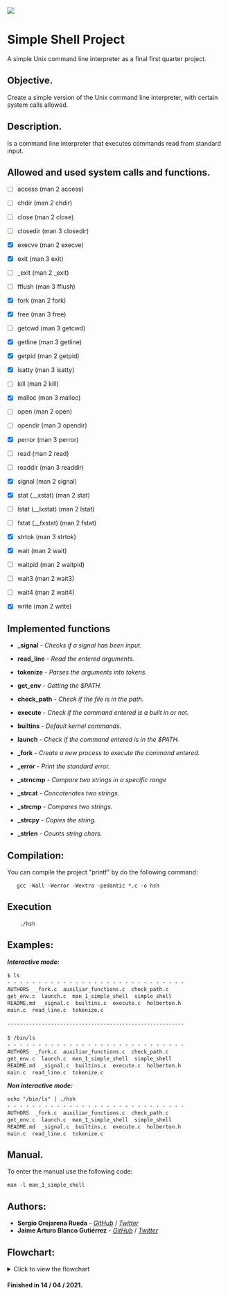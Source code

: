 [![](https://www.holbertonschool.com/holberton-logo.png)](https://www.holbertonschool.com/)

# Simple Shell Project
A simple Unix command line interpreter as a final first quarter project.

## Objective.
Create a simple version of the Unix command line interpreter, with certain system calls allowed. 

## Description.

Is a command line interpreter that executes commands read from standard input.


## Allowed and used system calls and functions.

 - [ ] access (man 2 access)
 - [ ] chdir (man 2 chdir)
 - [ ] close (man 2 close)
 - [ ] closedir (man 3 closedir)
 - [x] execve (man 2 execve)
 - [x] exit (man 3 exit)
 - [ ] _exit (man 2 _exit)
 - [ ] fflush (man 3 fflush)
 - [x] fork (man 2 fork)
 - [x] free (man 3 free)
 - [ ] getcwd (man 3 getcwd)
 - [x] getline (man 3 getline)
 - [x] getpid (man 2 getpid)
 - [x] isatty (man 3 isatty)
 - [ ] kill (man 2 kill)
 - [x] malloc (man 3 malloc)
 - [ ] open (man 2 open)
 - [ ] opendir (man 3 opendir)
 - [x] perror (man 3 perror)
 - [ ] read (man 2 read)
 - [ ] readdir (man 3 readdir)
 - [x] signal (man 2 signal)
 - [x] stat (__xstat) (man 2 stat)
 - [ ] lstat (__lxstat) (man 2 lstat)
 - [ ] fstat (__fxstat) (man 2 fstat)
 - [x] strtok (man 3 strtok)
 - [x] wait (man 2 wait)
 - [ ] waitpid (man 2 waitpid)
 - [ ] wait3 (man 2 wait3)
 - [ ] wait4 (man 2 wait4)
 - [x] write (man 2 write)


## Implemented functions

 - **_signal** - *Checks if a signal has been input.*

 - **read_line** - *Read the entered arguments.*
 - **tokenize** - *Parses the arguments into tokens.*
 - **get_env** - *Getting the $PATH.*
 - **check_path** - *Check if the file is in the path.*
 - **execute** - *Check if the command entered is a built in or not.*
 - **builtins** - *Default kernel commands.*
 - **launch** - *Check if the command entered is in the $PATH.*
 - **_fork** - *Create a new process to execute the command entered.*
 - **_error** - *Print the standard error.*
 - **_strncmp** - *Compare two strings in a specific range*
 - **_strcat** - *Concatenates two strings.*
 - **_strcmp** - *Compares two strings.*
 - **_strcpy** - *Copies the string.*
 - **_strlen** - *Counts string chars.*



## Compilation:
  You can compile the project "printf" by do the following command:

       gcc -Wall -Werror -Wextra -pedantic *.c -o hsh 
       

## Execution

	    ./hsh

       
## Examples:

***Interactive mode:***

    $ ls
    - - - - - - - - - - - - - - - - - - - - - - - - - - - - -
	AUTHORS  _fork.c  auxiliar_functions.c  check_path.c
    get_env.c  launch.c  man_1_simple_shell  simple_shell
    README.md  _signal.c  builtins.c  execute.c  holberton.h
    main.c  read_line.c  tokenize.c

	---------------------------------------------------------

    $ /bin/ls
    - - - - - - - - - - - - - - - - - - - - - - - - - - - - -
    AUTHORS  _fork.c  auxiliar_functions.c  check_path.c
    get_env.c  launch.c  man_1_simple_shell  simple_shell
    README.md  _signal.c  builtins.c  execute.c  holberton.h
    main.c  read_line.c  tokenize.c

***Non interactive mode:***

    echo "/bin/ls" | ./hsh
    - - - - - - - - - - - - - - - - - - - - - - - - - - - - -
    AUTHORS  _fork.c  auxiliar_functions.c  check_path.c
    get_env.c  launch.c  man_1_simple_shell  simple_shell
    README.md  _signal.c  builtins.c  execute.c  holberton.h
    main.c  read_line.c  tokenize.c

## Manual. ##
To enter the manual use the following code:
```
man -l man_1_simple_shell
```
## Authors:

* **Sergio Orejarena Rueda** - [*GitHub*](https://github.com/SergioO21)  / [*Twitter*](https://twitter.com/SergioOR21)
* **Jaime Arturo Blanco Gutiérrez** - [*GitHub*](https://github.com/jblanco75)   / [*Twitter*](https://twitter.com/jblanco75)

## Flowchart:
<details>
       <summary>Click to view the flowchart</summary>
       <img src= "https://github.com/SergioO21/simple_shell/blob/main/Flowchart_shell.png" />
</details>

#### Finished in 14 / 04 / 2021. ####
